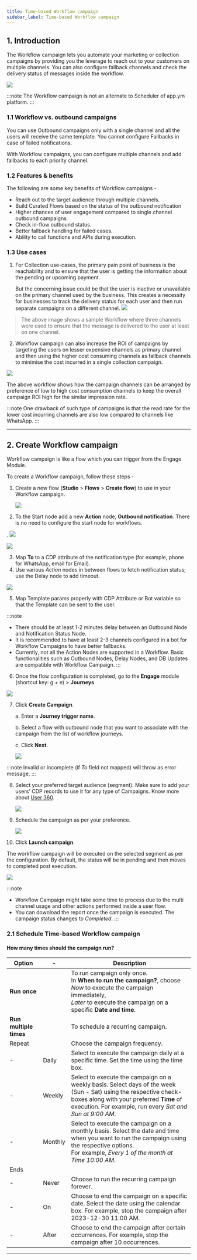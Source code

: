 ```yaml
---
title: Time-based Workflow campaign
sidebar_label: Time-based Workflow campaign
---
```




## 1. Introduction

The Workflow campaign lets you automate your marketing or collection campaigns by providing you the leverage to reach out to your customers on multiple channels. You can also configure fallback channels and check the delivery status of messages inside the workflow.

![](https://i.imgur.com/aJ1Espm.png)

:::note
The Workflow campaign is not an alternate to Scheduler of app.ym platform.
:::

### 1.1 Workflow vs. outbound campaigns

You can use Outbound campaigns only with a single channel and all the users will receive the same template. You cannot configure Fallbacks in case of failed notifications. 

With Workflow campaigns,  you can configure multiple channels and add fallbacks to each priority channel. 

### 1.2 Features & benefits

The following are some key benefits of Workflow campaigns - 

* Reach out to the target audience through multiple channels.
* Build Curated Flows based on the status of the outbound notification
* Higher chances of user engagement compared to single channel outbound campaigns
* Check in-flow outbound status.
* Better fallback handling for failed cases.
* Ability to call functions and APIs during execution.



### 1.3 Use cases


1. For Collection use-cases, the primary pain point of business is the reachability and to ensure that the user is getting the information about the pending or upcoming payment. 

   But the concerning issue could be that the user is inactive or unavailable on the primary channel used by the business. This creates a necessity for businesses to track the delivery status for each user and then run separate campaigns on a different channel.
   ![](https://i.imgur.com/ivewgA4.png)

> The above image shows a sample Workflow where three channels were used to ensure that the message is delivered to the user at least on one channel.

2. Workflow campaign can also increase the ROI of campaigns by targeting the users on lesser expensive channels as primary channel and then using the higher cost consuming channels as fallback channels to minimise the cost incurred in a single collection campaign.

![](https://i.imgur.com/zgoXaUP.png)

The above workflow shows how the campaign channels can be arranged by preference of low to high cost consumption channels to keep the overall campaign ROI high for the similar impression rate. 

:::note
One drawback of such type of campaigns is that the read rate for the lower cost incurring channels are also low compared to channels like WhatsApp.
:::

***

## 2. Create Workflow campaign

Workflow campaign is like a flow which you can trigger from the Engage Module. 

To create a Workflow campaign, follow these steps - 

1. Create a new flow (**Studio** > **Flows** > **Create flow**) to use in your Workflow campaign.

   ![](https://i.imgur.com/Tzc7zMP.png)

2. To the Start node add a new **Action** node, **Outbound notification**. There is no need to configure the start node for workflows.

  .   ![](https://i.imgur.com/clEtIEw.png)

![](https://i.imgur.com/Eo7aEiZ.png)

3. Map **To** to a CDP attribute of the notification type (for example, phone for WhatsApp, email for Email).
4. Use various *Action* nodes in between flows to fetch notification status; use the Delay node to add timeout.

![](https://i.imgur.com/gL830m9.png)

5. Map Template params properly with CDP Attribute or Bot variable so that the Template can be sent to the user.

:::note
* There should be at least 1-2 minutes delay between an Outbound Node and Notification Status Node.
* It is recommended to have at least 2-3 channels configured in a bot for  Workflow Campaigns to have better fallbacks.
* Currently, not all the Action Nodes are supported in a Workflow. Basic functionalities such as Outbound Nodes, Delay Nodes, and DB Updates are compatible with Workflow Campaign.
:::

6.  Once the flow configuration is completed, go to the **Engage** module (shortcut key: g + e) > **Journeys**.

 ![](https://i.imgur.com/2c0NMpg.png)

7. Click **Create Campaign**.

   a. Enter a **Journey trigger name**.

   b. Select a flow with outbound node that you want to associate with the campaign from the list of workflow journeys.

   c. Click **Next**.
   
   ![](https://i.imgur.com/TVYwXSw.png)

:::note
Invalid or incomplete (if *To* field not mapped) will throw as error message.
:::

8. Select your preferred target audience (segment). Make sure to add your users' CDP records to use it for any type of Campaigns.  Know more about [User 360](/docs/platform_concepts/engagement/cdp/overview).

   ![](https://i.imgur.com/9PD6caJ.png)

9. Schedule the campaign as per your preference. 

   ![](https://i.imgur.com/e8iigtP.png)
 
 10. Click **Launch campaign**.

The workflow campaign will be executed on the selected segment as per the configuration. By default, the status will be in pending and then moves to completed post execution. 

  ![](https://i.imgur.com/sUVITBo.jpg)


:::note
* Workflow Campaign might take some time to process due to the multi channel usage and other actions performed inside a user flow.
* You can download the report once the campaign is executed. The campaign status changes to *Completed*.
:::

 ### 2.1 Schedule Time-based Workflow campaign
 #### How many times should the campaign run? 

Option | - | Description
--------- | -- | --------
**Run once** | | To run campaign only once. <br/>In **When to run the campaign?**, choose <br/>*Now* to execute the campaign immediately, <br/>*Later* to execute the campaign on a specific **Date and time**.
**Run multiple times** | | To schedule a recurring campaign.
Repeat | | Choose the campaign frequency.
- | Daily | Select to execute the campaign daily at a specific time. Set the time using the time box.
-  | Weekly | Select to execute the campaign on a weekly basis. Select days of the week (Sun - Sat) using the respective check-boxes along with your preferred **Time** of execution. For example, run every *Sat and Sun at 9:00 AM*.
- | Monthly | Select to execute the campaign on a monthly basis. Select the date and time when you want to run the campaign using the respective options. <br/>For example, *Every 1 of the month at Time 10:00 AM*.
Ends | | 
- | Never | Choose to run the recurring campaign forever. 
- | On | Choose to end the campaign on a specific date. Select the date using the calendar box. For example, stop the campaign after 2023-12-30 11:00 AM.
- | After | Choose to end the campaign after certain occurrences. For example, stop the campaign after 10 occurrences.
 

***
 
 